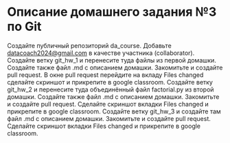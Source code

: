 # Описание домашнего задания №3 по Git

Создайте публичный репозиторий da_course.
Добавьте datacoach2024@gmail.com в качестве участника (collaborator).
Создайте ветку git_hw_1 и перенесите туда файлы из первой домашки. Создайте также файл .md с описанием домашки. Закомитьте и создайте pull request.
В окне pull request перейдите на вкладу Files changed сделайте скриншот и прикрепите в google classroom.
Создайте ветку git_hw_2 и перенесите туда объединённый файл factorial.py из второй домашки. Создайте также файл .md с описанием домашки. Закомитьте и создайте pull request. Сделайте скриншот вкладки Files changed и прикрепите в google classroom.
Создайте ветку git_hw_3 и создайте там файл .md с описанием домашки. Закомитьте и создайте pull request. Сделайте скриншот вкладки Files changed и прикрепите в google classroom.